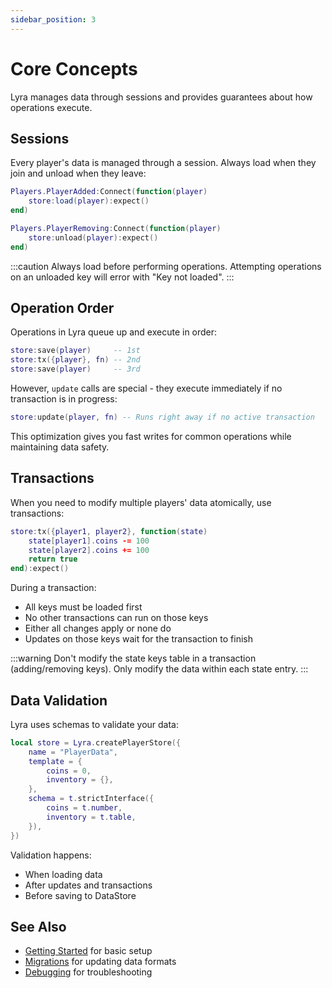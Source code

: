 ```yaml
---
sidebar_position: 3
---
```


# Core Concepts

Lyra manages data through sessions and provides guarantees about how operations execute.

## Sessions

Every player's data is managed through a session. Always load when they join and unload when they leave:

```lua
Players.PlayerAdded:Connect(function(player)
    store:load(player):expect()
end)

Players.PlayerRemoving:Connect(function(player)
    store:unload(player):expect()
end)
```

:::caution
Always load before performing operations. Attempting operations on an unloaded key will error with "Key not loaded".
:::

## Operation Order

Operations in Lyra queue up and execute in order:

```lua
store:save(player)     -- 1st
store:tx({player}, fn) -- 2nd
store:save(player)     -- 3rd
```

However, `update` calls are special - they execute immediately if no transaction is in progress:

```lua
store:update(player, fn) -- Runs right away if no active transaction
```

This optimization gives you fast writes for common operations while maintaining data safety.

## Transactions

When you need to modify multiple players' data atomically, use transactions:

```lua
store:tx({player1, player2}, function(state)
    state[player1].coins -= 100
    state[player2].coins += 100
    return true
end):expect()
```

During a transaction:
- All keys must be loaded first
- No other transactions can run on those keys
- Either all changes apply or none do
- Updates on those keys wait for the transaction to finish

:::warning
Don't modify the state keys table in a transaction (adding/removing keys). Only modify the data within each state entry.
:::

## Data Validation

Lyra uses schemas to validate your data:

```lua
local store = Lyra.createPlayerStore({
    name = "PlayerData",
    template = {
        coins = 0,
        inventory = {},
    },
    schema = t.strictInterface({
        coins = t.number,
        inventory = t.table,
    }),
})
```

Validation happens:
- When loading data
- After updates and transactions
- Before saving to DataStore

## See Also

- [Getting Started](./getting-started.md) for basic setup
- [Migrations](./advanced/migrations.md) for updating data formats
- [Debugging](./advanced/debugging.md) for troubleshooting
